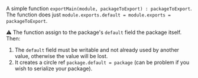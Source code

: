 A simple function `exportMain(module, packageToExport) : packageToExport`.  
The function does just `module.exports.default = module.exports = packageToExport`.

⚠️ The function assign to the package's `default` field the package itself. Then:
1.  The `default` field must be  writable and not already used by another value, otherwise the value will be lost.
2. It creates a circle ref `package.default = package` (can be problem if you wish to serialize your package).
